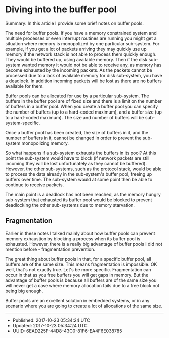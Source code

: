 # Diving into the buffer pool

Summary: In this article I provide some brief notes on buffer pools.

The need for buffer pools. If you have a memory constrained system and
multiple processes or even interrupt routines are running you might
get a situation where memory is monopolized by one particular
sub-system. For example, if you get a lot of packets arriving they may
quickly use up memory if the network stack is not able to process them
quickly enough. They would be buffered up, using available
memory. Then if the disk sub-system wanted memory it would not be
able to receive any, as memory has become exhausted by the incoming
packets. As the packets cannot be processed due to a lack of available
memory for disk sub-system, you have a deadlock. In addition incoming
packets will be lost as there are no buffers available for them.
  
Buffer pools can be allocated for use by a particular sub-system. The
buffers in the buffer pool are of fixed size and there is a limit on
the number of buffers in a buffer pool. When you create a buffer pool
you can specify the number of buffers (up to a hard-coded maximum),
and a buffer size (up to a hard-coded maximum). The size and number of
buffers will be sub-system-specific. 

Once a buffer pool has been created, the size of buffers in it, and
the number of buffers in it, cannot be changed in order to prevent the
sub-system monopolizing memory. 

So what happens if a sub-system exhausts the buffers in its pool? At
this point the sub-system would have to block (if network packets are
still incoming they will be lost unfortunately as they cannot be
buffered). However, the other sub-systems, such as the protocol stack,
would be able to process the data already in the sub-system's buffer
pool, freeing up buffers over time. The sub-system would at some point
then be able to continue to receive packets. 

The main point is a deadlock has not been reached, as the memory
hungry sub-system that exhausted its buffer pool would be blocked to
prevent deadlocking the other sub-systems due to memory starvation.

## Fragmentation

Earlier in these notes I talked mainly about how buffer pools can
prevent memory exhaustion by blocking a process when its buffer pool
is exhausted. However, there is a really big advantage of buffer pools
I did not mention before - fragmentation prevention.

The great thing about buffer pools in that, for a specific buffer
pool, all buffers are of the same size. This means fragmentation is
impossible. OK well, that's not exactly true. Let's be more
specific. Fragmentation can occur in that as you free buffers you will
get gaps in memory. But the advantage of buffer pools is because all
buffers are of the same size you will never get a case where memory
allocation fails due to a free block not being big enough.

Buffer pools are an excellent solution in embedded systems, or in any
scenario where you are going to create a lot of allocations of the
same size.

---

* Published: 2017-10-23 05:34:24 UTC
* Updated: 2017-10-23 05:34:24 UTC
* UUID: 6EAD225F-44D8-43C0-81F6-EA4F6E038785

